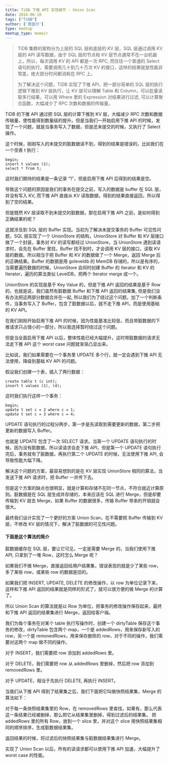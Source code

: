 ```yaml
---
title: TiDB 下推 API 实现细节 - Union Scan
date: 2016-06-18
tags: ["TiDB"]
author: ['周昱行']
type: meetup
meetup_type: memoir
---
```


> TiDB 集群的架构分为上层的 SQL 层和底层的 KV 层，SQL 层通过调用 KV 层的 API 读写数据，由于 SQL 层的节点和 KV 层节点通常不在一台机器上，所以，每次调用 KV 的 API 都是一次 RPC, 而往往一个普通的 Select 语句的执行，需要调用几十到几十万次 KV 的接口，这样的结果就是性能非常差，绝大部分时间都消耗在 RPC 上。
> 
> 为了解决这个问题，TiDB 实现了下推 API，把一部分简单的 SQL 层的执行逻辑下推到 KV 层执行，让 KV 层可以理解 Table 和 Column，可以批量读取多行结果，可以用 Where 里的 Expression 对结果进行过滤, 可以计算聚合函数，大幅减少了 RPC 次数和数据的传输量。

TiDB 的下推 API 通过把 SQL 层的计算下推到 KV 层，大幅减少 RPC 次数和数据传输量，使性能得到数量级的提升。但是当我们一开始启用下推 API 的时候，发现了一个问题，就是当事务写入了数据，但是还未提交的时候，又执行了 Select 操作。

这个时候，刚刚写入的未提交的脏数据读不到，得到的结果是错误的，比如我们在一个空表 t 执行：

```
begin;
insert t values (1);
select * from t;
```
这时我们期待的结果是一条记录 “1”，但是启用下推 API 后得到的结果是空。

导致这个问题的原因是我们的事务在提交之前，写入的数据是 buffer 在 SQL 层，并没有写入 KV, 而下推 API 直接从 KV 读取数据，得到的结果直接返回，所以得到了空的结果。

但是既然 KV 层读取不到未提交的脏数据，那在启用下推 API 之前，是如何得到正确结果的呢？

这就涉及到 SQL 层的 Buffer 实现。当初为了解决未提交事务的 Buffer 可见性问题，SQL 层实现了一个 UnionStore 的结构，UnionStore 对 Buffer 和 KV 层接口做了一个封装，事务对 KV 的读写都经过 UnionStore，当 UnionStore 遇到读请求时，会先在 Buffer 里找，Buffer 找不到时，才会调用 KV 层的接口，读取 KV 层的数据。所以相当于把 Buffer 和 KV 的数据做了一个 Merge，返回 Merge 后的正确结果。Buffer 的数据是用 goleveldb 的 MemDB 存储的，所以是有序的，当需要遍历数据的时候，UnionStore 会同时创建 Buffer 的 Iterator 和 KV 的 Iterator，遍历的算法类似 LevelDB，把两个 Iterator merge 成一个。

UnionStore 的实现是基于 Key Value 的，但是下推 API 返回的结果是基于 Row 的，也就是说，我们虽然有脏数据 Buffer 和下推 API 返回的结果集, 但是我们没有办法把这两部分数据合并在一起, 所以我们为了绕过这个问题，加了一个判断条件，当事务写入了 Buffer，包含了脏数据以后，就不走下推 API，而是使用基础的 KV API。

在我们刚刚开始启用下推 API 的时候，因为性能基准比较低，而且带脏数据的下推请求只占很小的一部分，所以我选择暂时绕过这个问题。

但是当全面启用下推 API 以后，整体性能已经大幅提升，这时带脏数据的请求无法走下推 API 这个 worst case 问题就渐渐凸显出来。

比如说，我们如果需要在一个事务里 UPDATE 多个行，就一定会遇到下推 API 无法使用，降级到基础 KV API 的问题。

假设我们创建一个表，插入了两行数据：

```
create table t (c int);
insert t values (1), (4);
```

这时我们执行这样一个事务：

```
begin;
update t set c = 2 where c = 1;
update t set c = 3 where c = 4;
```

UPDATE 语句执行的过程分两步，第一步是先读取到需要更新的数据，第二步把更新的数据写入 Buffer。

也就是 UPDATE 包含了一次 SELECT 请求。当第一个 UPDATE 语句执行的时候，因为没有脏数据，所以读请求会走下推 API，但是第一个 UPDATE 语句执行完后，事务就有了脏数据，再执行第二个 UPDATE 的时候，无法使用下推 API, 会导致性能大幅下降。

解决这个问题的方案，最容易想到的是在 KV 层实现 UnionStore 相同的算法，当发送下推 API 请求时，把 Buffer 一并传下去。

但是这个方案的缺点也很明显，就是计算和存储不在同一节点，不符合就近计算原则。脏数据是在 SQL 层生成并存储的，本来应该在 SQL 进行 Merge，但是却要传输到 KV 层去 Merge，如果 Buffer 的数据很多，传输 Buffer 带来的开销就会很大。

最终我们设计实现了一个更好的方案 Union Scan，在不需要把 Buffer 传输到 KV 层，不修改 KV 层的情况下，解决了脏数据的可见性问题。

#### 下面是这个算法的简介

脏数据缓存在 SQL 层，要让它可见，一定是需要 Merge 的，当我们使用下推 API, 只拿到了一堆 Row，这时怎么 Merge 呢？

如果我们不做 Merge，直接返回给用户结果集，错误表现的就是少了某些 row，多了某些 row，或某些 row 的数据是旧的。

如果我们把 INSERT, UPDATE, DELETE 的修改操作，以 row 为单位记录下来，这样和下推 API 返回的结果就是同样的形式了，就可以很方便的做 Merge 的计算了。

所以 Union Scan 的算法就是以 Row 为单位，把事务的修改操作保存起来，最终和下推 API 返回的结果集进行 Merge，返回给客户端。

我们为每个事务在对某个 table 执行写操作时，创建一个 dirtyTable 保存这个事务的修改，dirtyTable 包含两个 map，一个是 addedRows，用来保存新写入的 row，另一个是 removedRows，用来保存删除的 row，对于不同的操作，我们需要对这两个 map 做不同的操作。

对于 INSERT，我们需要把 row 添加到 addedRows 里。

对于 DELETE，我们需要把 row 从 addedRows 里删掉，然后把 row 添加到 removedRows 里。

对于 UPDATE，相当于先执行 DELETE, 再执行 INSERT。

当我们从下推 API 得到了结果集之后，我们下面把它叫做快照结果集，Merge 的算法如下：

对于每一条快照结果集里的 Row，在 removedRows 里查找，如果有，那么代表这一条结果已经被删掉，那么把它从结果集里删掉，得到过滤后的结果集。
把 addedRows 里的所有 Row，放到一个 slice 里，并对这个 slice 用快照结果集相同的顺序排序，生成脏数据结果集。

返回结果的时候，将过滤后的快照结果集与脏数据结果集进行 Merge。

实现了 Union Scan 以后，所有的读请求都可以使用下推 API 加速，大幅提升了 worst case 的性能。
